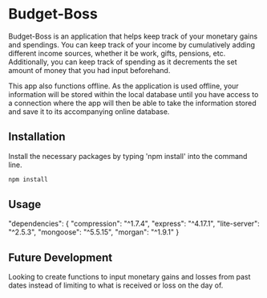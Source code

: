 # Budget-Boss

Budget-Boss is an application that helps keep track of your monetary gains and spendings. You can keep track of your income by cumulatively adding different income sources, whether it be work, gifts, pensions, etc. Additionally, you can keep track of spending as it decrements the set amount of money that you had input beforehand. 

This app also functions offline. As the application is used offline, your information will be stored within the local database until you have access to a connection where the app will then be able to take the information stored and save it to its accompanying online database.

## Installation

Install the necessary packages by typing 'npm install' into the command line.

```bash
npm install
```

## Usage

  "dependencies": {
    "compression": "^1.7.4",
    "express": "^4.17.1",
    "lite-server": "^2.5.3",
    "mongoose": "^5.5.15",
    "morgan": "^1.9.1"
  }

## Future Development

Looking to create functions to input monetary gains and losses from past dates instead of limiting to what is received or loss on the day of. 